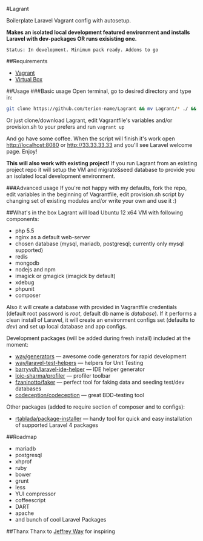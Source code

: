 #Lagrant

Boilerplate Laravel Vagrant config with autosetup.

**Makes an isolated local development featured environment and installs Laravel with dev-packages OR runs exisisting one.**
```
Status: In development. Minimum pack ready. Addons to go
```
##Requirements
* [Vagrant](http://www.vagrantup.com/)
* [Virtual Box](https://www.virtualbox.org/)

##Usage
###Basic usage
Open terminal, go to desired directory and type in:
```bash
git clone https://github.com/terion-name/Lagrant && mv Lagrant/* ./ && rm -r -f Lagrant && vagrant up
```
Or just clone/download Lagrant, edit Vagrantfile's variables and/or provision.sh to your prefers and run ```vagrant up```

And go have some coffee.
When the script will finish it's work open [http://localhost:8080](http://localhost:8080) or http://33.33.33.33 and you'll see Laravel welcome page.
Enjoy!

**This will also work with existing project!**
If you run Lagrant from an existing project repo it will setup the VM and migrate&seed database to provide you an isolated local development environment.

###Advanced usage
If you're not happy with my defaults, fork the repo, edit variables in the beginning of Vagrantfile, edit provision.sh script by changing set of existing modules and/or write your own and use it :)

##What's in the box
Lagrant will load Ubuntu 12 x64 VM with following components:
* php 5.5
* nginx as a default web-server
* chosen database (mysql, mariadb, postgresql; currently only mysql supported)
* redis
* mongodb
* nodejs and npm
* imagick or gmagick (imagick by default)
* xdebug
* phpunit
* composer
 
Also it will create a database with provided in Vagrantfile credentials (default root password is *root*, default db name is *database*).
If it performs a clean install of Laravel, it will create an environment configs set (defaults to *dev*) and set up local database and app configs.

Development packages (will be added during fresh install) included at the moment:
* [way/generators](https://github.com/JeffreyWay/Laravel-4-Generators) — awesome code generators for rapid development
* [way/laravel-test-helpers](https://github.com/JeffreyWay/Laravel-Test-Helpers) — helpers for Unit Testing
* [barryvdh/laravel-ide-helper](https://github.com/barryvdh/laravel-ide-helper) — IDE helper generator
* [loic-sharma/profiler](https://github.com/loic-sharma/profiler) — profiler toolbar
* [fzaninotto/faker](https://github.com/fzaninotto/Faker) — perfect tool for faking data and seeding test/dev databases
* [codeception/codeception](https://github.com/Codeception/Codeception) — great BDD-testing tool

Other packages (added to require section of composer and to configs):
* [rtablada/package-installer](https://github.com/rtablada/package-installer) — handy tool for quick and easy installation of supported Laravel 4 packages

##Roadmap
* mariadb
* postgresql
* xhprof
* ruby
* bower
* grunt
* less
* YUI compressor
* coffeescript
* DART
* apache
* and bunch of cool Laravel Packages
 
##Thanx
Thanx to [Jeffrey Way](https://github.com/JeffreyWay) for inspiring
